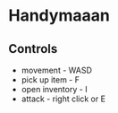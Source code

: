 # Handymaaan

## Controls
* movement - WASD
* pick up item - F
* open inventory - I
* attack - right click or E
